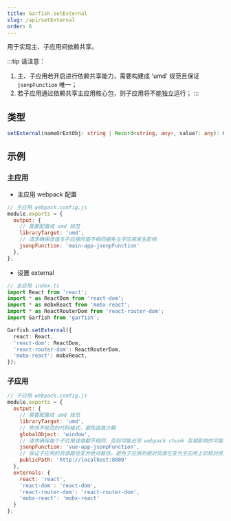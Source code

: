 ```yaml
---
title: Garfish.setExternal
slug: /api/setExternal
order: 6
---
```


用于实现主、子应用间依赖共享。

:::tip 请注意：
1. 主、子应用若开启进行依赖共享能力，需要构建成 'umd' 规范且保证 `jsonpFunction` 唯一；
2. 若子应用通过依赖共享主应用核心包，则子应用将不能独立运行；
:::
## 类型
```ts
setExternal(nameOrExtObj: string | Record<string, any>, value?: any): Garfish;
```
## 示例
### 主应用

- 主应用 webpack 配置
```js
// 主应用 webpack.config.js
module.exports = {
  output: {
    // 需要配置成 umd 规范
    libraryTarget: 'umd',
    // 请求确保该值与子应用的值不相同避免与子应用发生影响
    jsonpFunction: 'main-app-jsonpFunction'
  },
};
```
- 设置 external
```ts
// 主应用 index.ts
import React from 'react';
import * as ReactDom from 'react-dom';
import * as mobxReact from 'mobx-react';
import * as ReactRouterDom from 'react-router-dom';
import Garfish from 'garfish';

Garfish.setExternal({
  react: React,
  'react-dom': ReactDom,
  'react-router-dom': ReactRouterDom,
  'mobx-react': mobxReact,
});
```
### 子应用

```js
// 子应用 webpack.config.js
module.exports = {
  output: {
    // 需要配置成 umd 规范
    libraryTarget: 'umd',
    // 修改不规范的代码格式，避免逃逸沙箱
    globalObject: 'window',
    // 请求确保每个子应用该值都不相同，否则可能出现 webpack chunk 互相影响的可能
    jsonpFunction: 'vue-app-jsonpFunction',
    // 保证子应用的资源路径变为绝对路径，避免子应用的相对资源在变为主应用上的相对资源，因为子应用和主应用在同一个文档流，相对路径是相对于主应用而言的
    publicPath: 'http://localhost:8000'
  },
  externals: {
    react: 'react',
    'react-dom': 'react-dom',
    'react-router-dom': 'react-router-dom',
    'mobx-react': 'mobx-react'
  }
};
```

